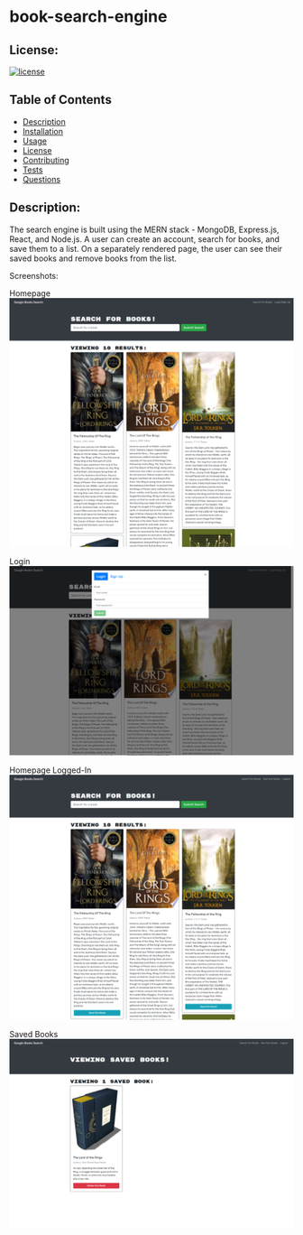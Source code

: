 # book-search-engine

## License:
[![license](https://img.shields.io/badge/license-MIT-blue)](https://shields.io)


## Table of Contents 
- [Description](#description)
- [Installation](#installation)
- [Usage](#usage)
- [License](#license)
- [Contributing](#contributing)
- [Tests](#tests)
- [Questions](#questions)


## Description:
The search engine is built using the MERN stack - MongoDB, Express.js, React, and Node.js. A user can create an account, search for books, and save them to a list. On a separately rendered page, the user can see their saved books and remove books from the list.

Screenshots:

Homepage
![Screenshot](assets/img/screenshot_1.png)


Login
![Screenshot](assets/img/screenshot_2.png)


Homepage Logged-In
![Screenshot](assets/img/screenshot_3.png)


Saved Books
![Screenshot](assets/img/screenshot_4.png)
